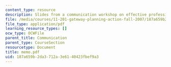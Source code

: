 ```yaml
---
content_type: resource
description: Slides from a communication workshop on effective professional writing.
file: /media/courses/11-201-gateway-planning-action-fall-2007/187a659b2da3712a3e6140423fbef9a3_memo.pdf
file_type: application/pdf
learning_resource_types: []
ocw_type: OCWFile
parent_title: Communication
parent_type: CourseSection
resourcetype: Document
title: memo.pdf
uid: 187a659b-2da3-712a-3e61-40423fbef9a3
---
```

